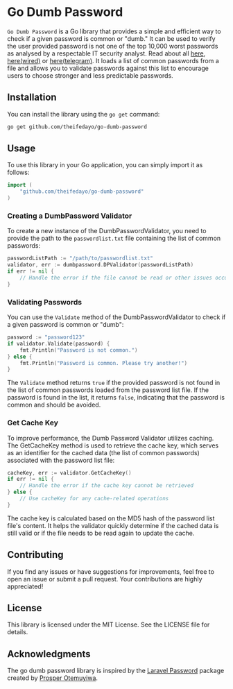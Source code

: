 # Go Dumb Password

`Go Dumb Password` is a Go library that provides a simple and efficient way to check if a given password is common or "dumb." It can be used to verify the user provided password is not one of the top 10,000 worst passwords as analysed by a respectable IT security analyst. Read about all [here](https://xato.net/10-000-top-passwords-6d6380716fe0#.473dkcjfm), [here(wired)](http://www.wired.com/2013/12/web-semantics-the-ten-thousand-worst-passwords/) or [here(telegram)](http://www.telegraph.co.uk/technology/internet-security/10303159/Most-common-and-hackable-passwords-on-the-internet.html). It loads a list of common passwords from a file and allows you to validate passwords against this list to encourage users to choose stronger and less predictable passwords.


## Installation
You can install the library using the `go get` command:
```bash
go get github.com/theifedayo/go-dumb-password
```

## Usage
To use this library in your Go application, you can simply import it as follows:

```go
import (
    "github.com/theifedayo/go-dumb-password"
)
```

### Creating a DumbPassword Validator
To create a new instance of the DumbPasswordValidator, you need to provide the path to the `passwordlist.txt` file containing the list of common passwords:
```go
passwordListPath := "/path/to/passwordlist.txt"
validator, err := dumbpassword.DPValidator(passwordListPath)
if err != nil {
    // Handle the error if the file cannot be read or other issues occur during initialization.
}
```

### Validating Passwords
You can use the `Validate` method of the DumbPasswordValidator to check if a given password is common or "dumb":
```go
password := "password123"
if validator.Validate(password) {
    fmt.Println("Password is not common.")
} else {
    fmt.Println("Password is common. Please try another!")
}
```
The `Validate` method returns `true` if the provided password is not found in the list of common passwords loaded from the password list file. If the password is found in the list, it returns `false`, indicating that the password is common and should be avoided.


### Get Cache Key
To improve performance, the Dumb Password Validator utilizes caching. The GetCacheKey method is used to retrieve the cache key, which serves as an identifier for the cached data (the list of common passwords) associated with the password list file:
```go
cacheKey, err := validator.GetCacheKey()
if err != nil {
    // Handle the error if the cache key cannot be retrieved
} else {
    // Use cacheKey for any cache-related operations
}
```
The cache key is calculated based on the MD5 hash of the password list file's content. It helps the validator quickly determine if the cached data is still valid or if the file needs to be read again to update the cache.


## Contributing
If you find any issues or have suggestions for improvements, feel free to open an issue or submit a pull request. Your contributions are highly appreciated!

## License
This library is licensed under the MIT License. See the LICENSE file for details.

## Acknowledgments
The go dumb password library is inspired by the [Laravel Password](https://github.com/unicodeveloper/laravel-password) package created by [Prosper Otemuyiwa](https://github.com/unicodeveloper/).
